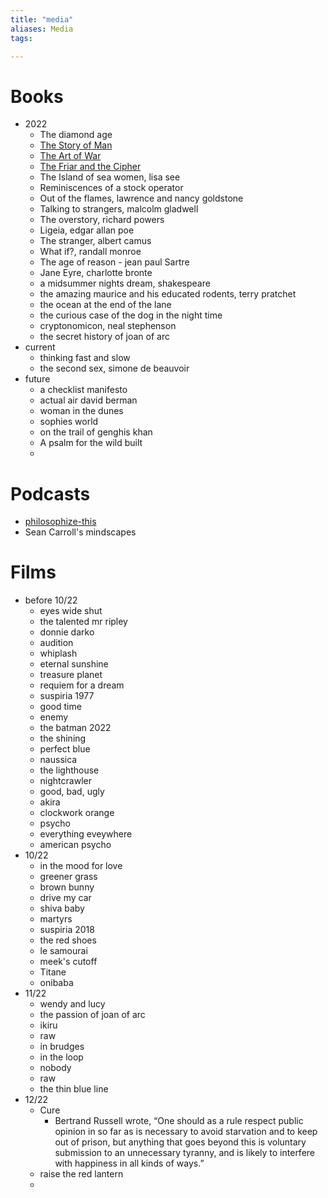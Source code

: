 ```yaml
---
title: "media"
aliases: Media
tags: 

---
```


# Books
- 2022
	- The diamond age
	- [The Story of Man](notes/the-story-of-man.md)
	- [The Art of War](notes/the-art-of-war.md)
	- [The Friar and the Cipher](notes/The-Friar-and-the-Cipher)
	- The Island of sea women, lisa see
	- Reminiscences of a stock operator
	- Out of the flames, lawrence and nancy goldstone
	- Talking to strangers, malcolm gladwell
	- The overstory, richard powers
	- Ligeia, edgar allan poe
	- The stranger, albert camus
	- What if?, randall monroe
	- The age of reason - jean paul Sartre
	- Jane Eyre, charlotte bronte
	- a midsummer nights dream, shakespeare
	- the amazing maurice and his educated rodents, terry pratchet
	- the ocean at the end of the lane
	- the curious case of the dog in the night time
	- cryptonomicon, neal stephenson
	- the secret history of joan of arc
- current
	- thinking fast and slow
	- the second sex, simone de beauvoir
- future
	- a checklist manifesto
	- actual air david berman
	- woman in the dunes
	- sophies world
	- on the trail of genghis khan
	- A psalm for the wild built
	- 

# Podcasts
- [philosophize-this](notes/philosophize-this.md)
- Sean Carroll's mindscapes

# Films
- before 10/22
	- eyes wide shut
	- the talented mr ripley
	- donnie darko
	- audition
	- whiplash
	- eternal sunshine
	- treasure planet
	- requiem for a dream
	- suspiria 1977
	- good time
	- enemy
	- the batman 2022
	- the shining
	- perfect blue
	- naussica
	- the lighthouse
	- nightcrawler
	- good, bad, ugly
	- akira
	- clockwork orange
	- psycho
	- everything eveywhere
	- american psycho
- 10/22
	- in the mood for love
	- greener grass
	- brown bunny
	- drive my car
	- shiva baby
	- martyrs
	- suspiria 2018
	- the red shoes
	- le samourai
	- meek's cutoff
	- Titane
	- onibaba
- 11/22
	- wendy and lucy
	- the passion of joan of arc
	- ikiru
	- raw
	- in brudges
	- in the loop
	- nobody
	- raw
	- the thin blue line
- 12/22
	- Cure
		- Bertrand Russell wrote, “One should as a rule respect public opinion in so far as is necessary to avoid starvation and to keep out of prison, but anything that goes beyond this is voluntary submission to an unnecessary tyranny, and is likely to interfere with happiness in all kinds of ways.”
	- raise the red lantern
	- 